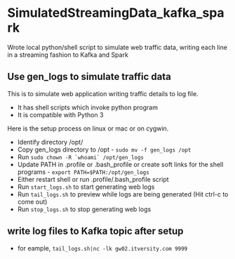 # SimulatedStreamingData_kafka_spark
Wrote local python/shell script to simulate web traffic data, writing each line in a streaming fashion to Kafka and Spark


## Use gen_logs to simulate traffic data

This is to simulate web application writing traffic details to log file.

* It has shell scripts which invoke python program
* It is compatible with Python 3

Here is the setup process on linux or mac or on cygwin.

* Identify directory /opt/
* Copy gen_logs directory to /opt - ```sudo mv -f gen_logs /opt```
* Run ```sudo chown -R `whoami` /opt/gen_logs```
* Update PATH in .profile or .bash_profile or create soft links for the shell programs - ```export PATH=$PATH:/opt/gen_logs```
* Either restart shell or run .profile/.bash_profile script
* Run ```start_logs.sh``` to start generating web logs
* Run ```tail_logs.sh``` to preview while logs are being generated (Hit ctrl-c to come out)
* Run ```stop_logs.sh``` to stop generating web logs


## write log files to Kafka topic after setup

* for eample, ```tail_logs.sh|nc -lk gw02.itversity.com 9999```

